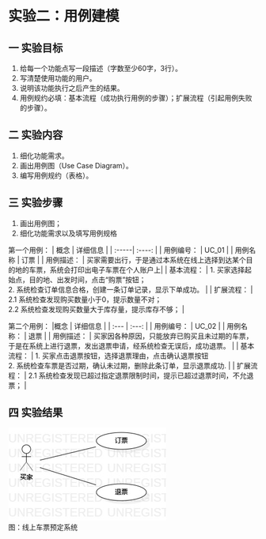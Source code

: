 # 实验二：用例建模
## 一 实验目标
1. 给每一个功能点写一段描述（字数至少60字，3行）。
2. 写清楚使用功能的用户。
3. 说明该功能执行之后产生的结果。
4. 用例规约必填：基本流程（成功执行用例的步骤）；扩展流程（引起用例失败的步骤）。

## 二 实验内容
1. 细化功能需求。
2. 画出用例图（Use Case Diagram）。
3. 编写用例规约（表格）。

## 三 实验步骤
1. 画出用例图；
2. 细化功能需求以及填写用例规格

第一个用例：
 | 概念 | 详细信息 |
 | :-----| :----: |
 | 用例编号： | UC_01 |
 | 用例名称 | 订票 | 
 | 用例描述： | 买家需要出行，于是通过本系统在线上选择到达某个目的地的车票，系统会打印出电子车票在个人账户上|
 | 基本流程： | 1. 买家选择起始点，目的地、出发时间，点击“购票”按钮； <br> 2. 系统检查订单信息合格，创建一条订单记录，显示下单成功。  |
 | 扩展流程： | 2.1 系统检查发现购买数量小于0，提示数量不对；<br> 2.2 系统检查发现购买数量大于库存量，提示库存不够；  |
 
第二个用例： 
 |概念 | 详细信息 |
 | :--- | :---: |
 | 用例编号： | UC_02 |
 | 用例名称： | 退票 |
 | 用例描述： | 买家因各种原因，只能放弃已购买且未过期的车票，于是在系统上进行退票，发出退票申请，经系统检查无误后，成功退票。 |
 | 基本流程： | 1. 买家点击退票按钮，选择退票理由，点击确认退票按钮 <br> 2. 系统检查车票是否过期，确认未过期，删除此条订单，显示退票成功. |
 | 扩展流程： | 2.1 系统检查发现已超过指定退票限制时间，提示已超过退票时间，不允退票； |
 
## 四 实验结果
![用例建模](./lab2_UseCaseDiagram1.jpg)  
图：线上车票预定系统
